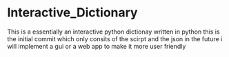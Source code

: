 # Interactive_Dictionary
This is a essentially an interactive python dictionay written in python
this is the initial commit which only consits of the scirpt and the json
in the future i will implement a gui or a web app to make it more user friendly
